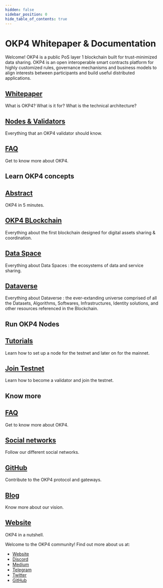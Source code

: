 ```yaml
---
hidden: false
sidebar_position: 0
hide_table_of_contents: true
---
```


# OKP4 Whitepaper & Documentation

Welcome! OKP4 is a public PoS layer 1 blockchain built for trust-minimized data sharing. OKP4 is an open interoperable smart contracts platform for highly customized rules, governance mechanisms and business models to align interests between participants and build useful distributed applications.

<div class="docs-card-container">
  <div class="row row-cols-1 row-cols-md-2a g-3">
    <div class="col">
      <div class="card card-body h-100 d-flex flex-column">
        <a
          href="/docs/whitepaper/abstract/"
          class="card-title card-link stretched-link"
        >
          <h2>Whitepaper</h2>
        </a>
        <p class="card-text">What is OKP4? What is it for? What is the technical architecture?
        </p>
      </div>
    </div>
    <div class="col">
      <div class="card card-body h-100 d-flex flex-column">
        <a
          href="/docs/nodes/introduction"
          class="card-title card-link stretched-link"
        >
          <h2>Nodes & Validators</h2>
        </a>
        <p class="card-text">Everything that an OKP4 validator should know.
        </p>
      </div>
    </div>
    <div class="col">
      <div class="card card-body h-100 d-flex flex-column">
        <a
          href="/docs/faq"
          class="card-title card-link stretched-link"
        >
          <h2>FAQ</h2>
        </a>
        <p class="card-text">Get to know more about OKP4.
        </p>
      </div>
    </div>
  </div>
</div>

## Learn OKP4 concepts

<div class="docs-card-container">
  <div class="row row-cols-1 row-cols-md-3a g-3">
    <div class="col">
      <div class="card card-body h-100 d-flex flex-column">
        <a
          href="/docs/whitepaper/abstract/"
          class="card-title card-link stretched-link"
        >
          <h2>Abstract</h2>
        </a>
        <p class="card-text">OKP4 in 5 minutes.</p>
      </div>
    </div>
    <div class="col">
      <div class="card card-body h-100 d-flex flex-column">
        <a
          href="/docs/whitepaper/introduction/"
          class="card-title card-link stretched-link"
        >
          <h2>OKP4 BLockchain</h2>
        </a>
        <p class="card-text">Everything about the first blockchain designed for digital assets sharing & coordination.
        </p>
      </div>
    </div>
  </div>
</div>

<div class="docs-card-container">
  <div class="row row-cols-1 row-cols-md-3a g-3">
    <div class="col">
      <div class="card card-body h-100 d-flex flex-column">
        <a
          href="/docs/whitepaper/data-spaces/"
          class="card-title card-link stretched-link"
        >
          <h2>Data Space</h2>
        </a>
        <p class="card-text">Everything about Data Spaces : the ecosystems of data and service sharing.</p>
      </div>
    </div>
    <div class="col">
      <div class="card card-body h-100 d-flex flex-column">
        <a
          href="/docs/whitepaper/dataverse/"
          class="card-title card-link stretched-link"
        >
          <h2>Dataverse</h2>
        </a>
        <p class="card-text">Everything about Dataverse : the ever-extanding universe comprised of all the Datasets, Algorithms, Softwares, Infrastructures, Identity solutions, and other resources referenced in the Blockchain.
        </p>
      </div>
    </div>
  </div>
</div>

## Run OKP4 Nodes

<div class="docs-card-container">
  <div class="row row-cols-1 row-cols-md-3a g-3">
    <div class="col">
      <div class="card card-body h-100 d-flex flex-column">
        <a
          href="/docs/nodes/introduction"
          class="card-title card-link stretched-link"
        ><h2>Tutorials</h2></a>
        <p class="card-text">
          Learn how to set up a node for the testnet and later on for the
          mainnet.
        </p>
      </div>
    </div>
    <div class="col">
      <div class="card card-body h-100 d-flex flex-column">
        <a
          href="/docs/nodes/join-testnet"
          class="card-title card-link stretched-link"
        ><h2>Join Testnet</h2></a>
        <p class="card-text">
          Learn how to become a validator and join the testnet.
        </p>
      </div>
    </div>
  </div>
</div>

## Know more

<div class="docs-card-container">
  <div class="row row-cols-1 row-cols-md-2a g-4">
    <div class="col">
      <div class="card card-body h-100 d-flex flex-column">
        <a href="/docs/faq" class="card-title card-link stretched-link">
          <h2>FAQ</h2>
        </a>
        <p class="card-text">Get to know more about OKP4.</p>
      </div>
    </div>
    <div class="col">
      <div class="card card-body h-100 d-flex flex-column">
        <a href="https://linktr.ee/okp4" class="card-title card-link stretched-link">
          <h2>Social networks</h2>
        </a>
        <p class="card-text">Follow our different social networks.</p>
      </div>
    </div>
    <div class="col">
      <div class="card card-body h-100 d-flex flex-column">
        <a href="https://github.com/okp4/" class="card-title card-link stretched-link">
          <h2>GitHub</h2>
        </a>
        <p class="card-text">Contribute to the OKP4 protocol and gateways.</p>
      </div>
    </div>
  </div>
</div>
<div class="docs-card-container">
  <div class="row row-cols-1 row-cols-md-2a g-4">
    <div class="col">
      <div class="card card-body h-100 d-flex flex-column">
        <a href="https://blog.okp4.network/" class="card-title card-link stretched-link">
          <h2>Blog</h2>
        </a>
        <p class="card-text">Know more about our vision.</p>
      </div>
    </div>
    <div class="col">
      <div class="card card-body h-100 d-flex flex-column">
        <a href="https://okp4.network" class="card-title card-link stretched-link">
          <h2>Website</h2>
        </a>
        <p class="card-text">OKP4 in a nutshell.</p>
      </div>
    </div>
  </div>
</div>

Welcome to the OKP4 community! Find out more about us at:

* [Website](https://okp4.network/)
* [Discord](https://discord.gg/okp4)
* [Medium](https://blog.okp4.network/)
* [Telegram](https://t.me/okp4network)
* [Twitter](https://twitter.com/OKP4_Protocol)
* [GitHub](https://github.com/okp4)
